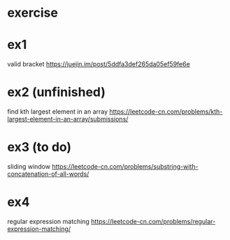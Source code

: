# exercise

# ex1
valid bracket 
https://juejin.im/post/5ddfa3def265da05ef59fe6e

# ex2 (unfinished)
find kth largest element in an array
https://leetcode-cn.com/problems/kth-largest-element-in-an-array/submissions/

# ex3 (to do)
sliding window
https://leetcode-cn.com/problems/substring-with-concatenation-of-all-words/

# ex4
regular expression matching
https://leetcode-cn.com/problems/regular-expression-matching/
